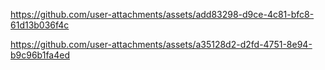 


https://github.com/user-attachments/assets/add83298-d9ce-4c81-bfc8-61d13b036f4c


https://github.com/user-attachments/assets/a35128d2-d2fd-4751-8e94-b9c96b1fa4ed

